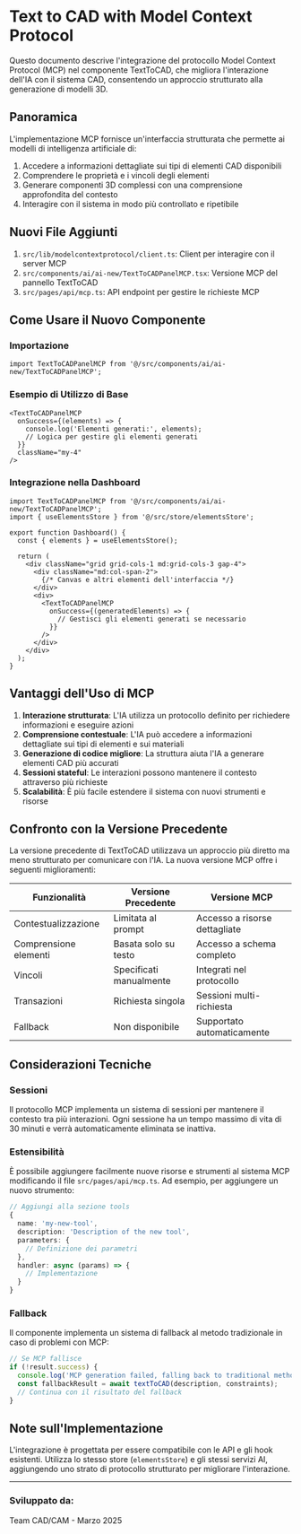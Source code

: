 # Text to CAD with Model Context Protocol

Questo documento descrive l'integrazione del protocollo Model Context Protocol (MCP) nel componente TextToCAD, che migliora l'interazione dell'IA con il sistema CAD, consentendo un approccio strutturato alla generazione di modelli 3D.

## Panoramica

L'implementazione MCP fornisce un'interfaccia strutturata che permette ai modelli di intelligenza artificiale di:

1. Accedere a informazioni dettagliate sui tipi di elementi CAD disponibili
2. Comprendere le proprietà e i vincoli degli elementi
3. Generare componenti 3D complessi con una comprensione approfondita del contesto
4. Interagire con il sistema in modo più controllato e ripetibile

## Nuovi File Aggiunti

1. `src/lib/modelcontextprotocol/client.ts`: Client per interagire con il server MCP
2. `src/components/ai/ai-new/TextToCADPanelMCP.tsx`: Versione MCP del pannello TextToCAD
3. `src/pages/api/mcp.ts`: API endpoint per gestire le richieste MCP

## Come Usare il Nuovo Componente

### Importazione

```tsx
import TextToCADPanelMCP from '@/src/components/ai/ai-new/TextToCADPanelMCP';
```

### Esempio di Utilizzo di Base

```tsx
<TextToCADPanelMCP 
  onSuccess={(elements) => {
    console.log('Elementi generati:', elements);
    // Logica per gestire gli elementi generati
  }}
  className="my-4" 
/>
```

### Integrazione nella Dashboard

```tsx
import TextToCADPanelMCP from '@/src/components/ai/ai-new/TextToCADPanelMCP';
import { useElementsStore } from '@/src/store/elementsStore';

export function Dashboard() {
  const { elements } = useElementsStore();
  
  return (
    <div className="grid grid-cols-1 md:grid-cols-3 gap-4">
      <div className="md:col-span-2">
        {/* Canvas e altri elementi dell'interfaccia */}
      </div>
      <div>
        <TextToCADPanelMCP 
          onSuccess={(generatedElements) => {
            // Gestisci gli elementi generati se necessario
          }}
        />
      </div>
    </div>
  );
}
```

## Vantaggi dell'Uso di MCP

1. **Interazione strutturata**: L'IA utilizza un protocollo definito per richiedere informazioni e eseguire azioni
2. **Comprensione contestuale**: L'IA può accedere a informazioni dettagliate sui tipi di elementi e sui materiali
3. **Generazione di codice migliore**: La struttura aiuta l'IA a generare elementi CAD più accurati
4. **Sessioni stateful**: Le interazioni possono mantenere il contesto attraverso più richieste
5. **Scalabilità**: È più facile estendere il sistema con nuovi strumenti e risorse

## Confronto con la Versione Precedente

La versione precedente di TextToCAD utilizzava un approccio più diretto ma meno strutturato per comunicare con l'IA. La nuova versione MCP offre i seguenti miglioramenti:

| Funzionalità | Versione Precedente | Versione MCP |
|--------------|---------------------|--------------|
| Contestualizzazione | Limitata al prompt | Accesso a risorse dettagliate |
| Comprensione elementi | Basata solo su testo | Accesso a schema completo |
| Vincoli | Specificati manualmente | Integrati nel protocollo |
| Transazioni | Richiesta singola | Sessioni multi-richiesta |
| Fallback | Non disponibile | Supportato automaticamente |

## Considerazioni Tecniche

### Sessioni

Il protocollo MCP implementa un sistema di sessioni per mantenere il contesto tra più interazioni. Ogni sessione ha un tempo massimo di vita di 30 minuti e verrà automaticamente eliminata se inattiva.

### Estensibilità

È possibile aggiungere facilmente nuove risorse e strumenti al sistema MCP modificando il file `src/pages/api/mcp.ts`. Ad esempio, per aggiungere un nuovo strumento:

```typescript
// Aggiungi alla sezione tools
{
  name: 'my-new-tool',
  description: 'Description of the new tool',
  parameters: {
    // Definizione dei parametri
  },
  handler: async (params) => {
    // Implementazione
  }
}
```

### Fallback

Il componente implementa un sistema di fallback al metodo tradizionale in caso di problemi con MCP:

```typescript
// Se MCP fallisce
if (!result.success) {
  console.log('MCP generation failed, falling back to traditional method');
  const fallbackResult = await textToCAD(description, constraints);
  // Continua con il risultato del fallback
}
```

## Note sull'Implementazione

L'integrazione è progettata per essere compatibile con le API e gli hook esistenti. Utilizza lo stesso store (`elementsStore`) e gli stessi servizi AI, aggiungendo uno strato di protocollo strutturato per migliorare l'interazione.

---

### Sviluppato da:
Team CAD/CAM - Marzo 2025